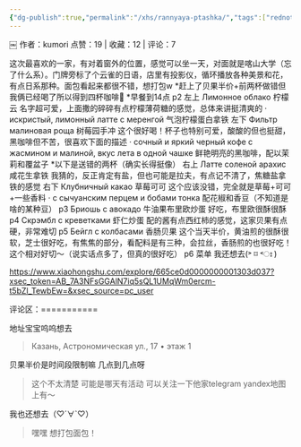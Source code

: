 ```yaml
---
{"dg-publish":true,"permalink":"/xhs/rannyaya-ptashka/","tags":["rednote"],"updated":"2025-03-17T21:40:10.346+08:00"}
---
```


￼
作者：kumori
点赞：19   |   收藏：12   |   评论：7

这次最喜欢的一家，有对着窗外的位置，感觉可以坐一天，对面就是喀山大学（忘了什么系）。门牌旁标了个云雀的日语，店里有投影仪，循环播放各种美景和花，有点日系那种。面包看起来都很不错，想打包w
*赶上了贝果半价+前两杯做错但我俩已经喝了所以得到四杯咖啡🤣
*早餐到14点
p2 左上 Лимонное облако 柠檬云 名字超可爱，上面撒的碎碎有点柠檬薄荷糖的感觉，总体来讲挺清爽的
· искристый, лимонный латте с меренгой 气泡柠檬蛋白拿铁
左下 Фильтр малиновая роща 树莓园手冲 这个很好喝！杯子也特别可爱，酸酸的但也挺甜，黑咖啡但不苦，很喜欢下面的描述
· сочный и яркий черный кофе с жасмином и малиной, вкус лета в одной чашке 鲜艳明亮的黑咖啡，配以茉莉和覆盆子
*以下是送错的两杯（确实长得挺像）
右上 Латте соленой арахис 咸花生拿铁 我猜的，反正肯定有盐，但也可能是拉夫，有点记不清了，焦糖盐拿铁的感觉
右下 Клубничный какао 草莓可可 这个应该没错，完全就是草莓+可可+一些香料
· с сычуанским перцем и бобами тонка 配花椒和香豆（不知道是啥的某种豆）
p3 Бриошь с авокадо 牛油果布里欧炒蛋 好吃，布里欧很酥很酥
p4 Скрэмбл с креветками 虾仁炒蛋 配的酱有点西红柿的感觉，这家贝果有点硬，非常难切
p5 Бейгл с колбасами 香肠贝果 这个当天半价，黄油煎的很酥很软，芝士很好吃，有焦焦的部分，看配料是有三种，会拉丝，香肠煎的也很好吃！这个相对好切～（说实话点多了，但真的很好吃）
p6 菜单
我还想去(˃ ⌑ ˂ഃ )

https://www.xiaohongshu.com/explore/665ce0d0000000001303d037?xsec_token=AB_7A3NFsGGAlN7iq5sQL1UMqWm0ercm-t5bZl_TewbEw=&xsec_source=pc_user

评论区：===========

地址宝宝呜呜想去

> Казань, Астрономическая ул., 17 • этаж 1

贝果半价是时间段限制嘛 几点到几点呀

> 这个不太清楚 可能是哪天有活动 可以关注一下他家telegram yandex地图上有～

我也还想去（♡´∀`♡）

> 嘿嘿 想打包面包！